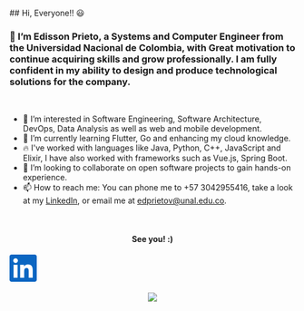 <br />
## Hi, Everyone!! 😃  


### 👋 I’m Edisson Prieto, a Systems and Computer Engineer from the Universidad Nacional de Colombia, with Great motivation to continue acquiring skills and grow professionally. I am fully confident in my ability to design and produce technological solutions for the company.
<br />

- 👀 I’m interested in Software Engineering, Software Architecture, DevOps, Data Analysis as well as web and mobile development. 
- 🌱 I’m currently learning Flutter, Go and enhancing my cloud knowledge.
- 🔥 I've worked with languages like Java, Python, C++, JavaScript and Elixir, I have also worked with frameworks such as Vue.js, Spring Boot.
- 💞️ I’m looking to collaborate on open software projects to gain hands-on experience.
- 📫 How to reach me: You can phone me to +57 3042955416, take a look at my [LinkedIn](https://www.linkedin.com/in/edisson-david-vargas-712175129/), or email me at edprietov@unal.edu.co.
<br />

<!---
Edprietov/Edprietov is a ✨ special ✨ repository because its `README.md` (this file) appears on your GitHub profile.
You can click the Preview link to take a look at your changes.
--->

  
  **<h4 align="center">See you! :)</h4>**
  
  <a href="https://www.linkedin.com/in/edisson-david-vargas-712175129">
    <img alt="LinkedIn" title="LinkedIn" height="48" width="48" src="assets/linkedin.svg">
  </a>

  
  <p align="center">
  <img align='center' src='https://gpvc.arturio.dev/Edprietov'>
</p>

